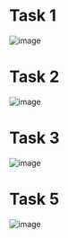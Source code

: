 # Task 1
![image](https://github.com/user-attachments/assets/9bf19ba0-98de-43ed-b031-3e9056e26bcb)
# Task 2
![image](https://github.com/user-attachments/assets/953d8af6-ddfe-4eae-9f80-0f12dd8b6e66)
# Task 3
![image](https://github.com/user-attachments/assets/7d479145-9aa2-4621-bab7-cd6512db6fe7)
# Task 5
![image](https://github.com/user-attachments/assets/b54ed4a9-a5bc-4ae4-b794-029c9f106722)


